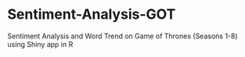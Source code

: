 # Sentiment-Analysis-GOT
Sentiment Analysis and Word Trend on Game of Thrones (Seasons 1-8) using Shiny app in R

